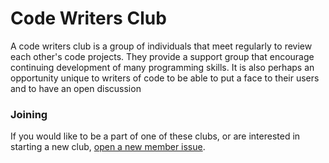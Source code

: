 # Code Writers Club
A code writers club is a group of individuals that meet regularly to review each
other's code projects. They provide a support group that encourage continuing
development of many programming skills. It is also perhaps an opportunity unique
to writers of code to be able to put a face to their users and to have an open
discussion

### Joining
If you would like to be a part of one of these clubs, or are interested in
starting a new club, [open a new member issue](../../issues/new?&template=new-member-request.md&title=Request+to+join+from+%3Auser).
